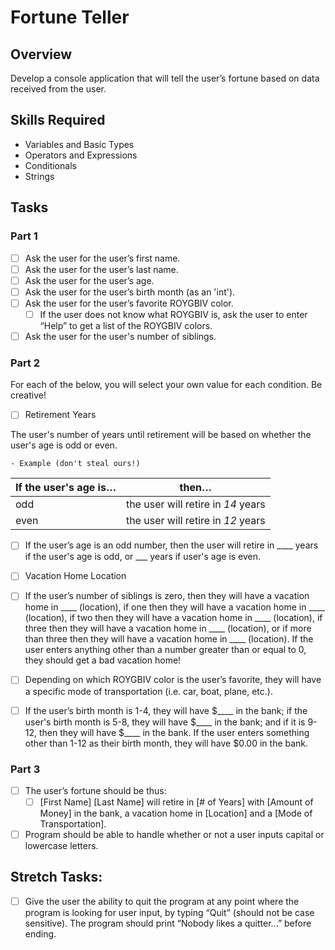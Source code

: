 # Fortune Teller

## Overview
Develop a console application that will tell the user’s fortune based on data received from the user.

## Skills Required
-  Variables and Basic Types
-  Operators and Expressions
-  Conditionals
-  Strings

## Tasks

### Part 1
- [ ] Ask the user for the user’s first name.
- [ ] Ask the user for the user’s last name.
- [ ] Ask the user for the user’s age.
- [ ] Ask the user for the user’s birth month (as an 'int').
- [ ] Ask the user for the user’s favorite ROYGBIV color.
  - [ ] If the user does not know what ROYGBIV is, ask the user to enter “Help” to get a list of the ROYGBIV colors.
- [ ] Ask the user for the user's number of siblings.

### Part 2

For each of the below, you will select your own value for each condition. Be creative!

- [ ] Retirement Years

The user's number of years until retirement will be based on whether the user's age is odd or even.

	- Example (don't steal ours!)

|If the user's age is…	|then…
|-----------------------|----------------------------------
|odd					|the user will retire in *14* years
|even					|the user will retire in *12* years

- [ ] If the user’s age is an odd number, then the user will retire in ____ years if the user's age is odd, or ___ years if user's age is even.

- [ ] Vacation Home Location
- [ ] If the user’s number of siblings is zero, then they will have a vacation home in ____ (location), if one then they will have a vacation home in ____ (location), if two then they will have a vacation home in ____ (location), if three then they will have a vacation home in ____ (location), or if more than three then they will have a vacation home in ____ (location). If the user enters anything other than a number greater than or equal to 0, they should get a bad vacation home!

- [ ] Depending on which ROYGBIV color is the user’s favorite, they will have a specific mode of transportation (i.e. car, boat, plane, etc.).
- [ ] If the user’s birth month is 1-4, they will have $____ in the bank; if the user's birth month is 5-8, they will have $____ in the bank; and if it is 9-12, then they will have $____ in the bank. If the user enters something other than 1-12 as their birth month, they will have $0.00 in the bank.

### Part 3
- [ ] The user’s fortune should be thus:
  - [ ] [First Name] [Last Name] will retire in [# of Years] with [Amount of Money] in the bank, a vacation home in [Location] and a [Mode of Transportation].
- [ ] Program should be able to handle whether or not a user inputs capital or lowercase letters.

## Stretch Tasks:
- [ ] Give the user the ability to quit the program at any point where the program is looking for user input, by typing “Quit” (should not be case sensitive). The program should print “Nobody likes a quitter...” before ending.
